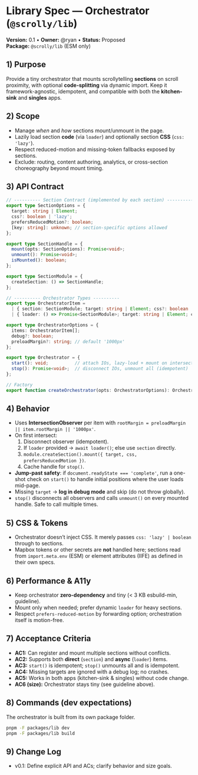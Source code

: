 # Library Spec — Orchestrator (`@scrolly/lib`)
**Version:** 0.1 • **Owner:** @ryan • **Status:** Proposed  
**Package:** `@scrolly/lib` (ESM only)

## 1) Purpose
Provide a tiny orchestrator that mounts scrollytelling **sections** on scroll proximity, with optional **code-splitting** via dynamic import. Keep it framework-agnostic, idempotent, and compatible with both the **kitchen-sink** and **singles** apps.

## 2) Scope
- Manage *when* and *how* sections mount/unmount in the page.
- Lazily load section **code** (via `loader`) and optionally section **CSS** (`css: 'lazy'`).
- Respect reduced-motion and missing-token fallbacks exposed by sections.
- Exclude: routing, content authoring, analytics, or cross-section choreography beyond mount timing.

## 3) API Contract
```ts
// ---------- Section Contract (implemented by each section) ----------
export type SectionOptions = {
  target: string | Element;
  css?: boolean | 'lazy';
  prefersReducedMotion?: boolean;
  [key: string]: unknown; // section-specific options allowed
};

export type SectionHandle = {
  mount(opts: SectionOptions): Promise<void>;
  unmount(): Promise<void>;
  isMounted(): boolean;
};

export type SectionModule = {
  createSection: () => SectionHandle;
};

// ---------- Orchestrator Types ----------
export type OrchestratorItem =
  | { section: SectionModule; target: string | Element; css?: boolean | 'lazy'; prefersReducedMotion?: boolean; rootMargin?: string }
  | { loader: () => Promise<SectionModule>; target: string | Element; css?: boolean | 'lazy'; prefersReducedMotion?: boolean; rootMargin?: string };

export type OrchestratorOptions = {
  items: OrchestratorItem[];
  debug?: boolean;
  preloadMargin?: string; // default '1000px'
};

export type Orchestrator = {
  start(): void;          // attach IOs, lazy-load + mount on intersect
  stop(): Promise<void>;  // disconnect IOs, unmount all (idempotent)
};

// Factory
export function createOrchestrator(opts: OrchestratorOptions): Orchestrator;
```

## 4) Behavior
- Uses **IntersectionObserver** per item with `rootMargin = preloadMargin || item.rootMargin || '1000px'`.
- On first intersect:
  1) Disconnect observer (idempotent).
  2) If `loader` provided → `await loader()`; else use `section` directly.
  3) `module.createSection().mount({ target, css, prefersReducedMotion })`.
  4) Cache handle for `stop()`.
- **Jump-past safety**: if `document.readyState === 'complete'`, run a one-shot check on `start()` to handle initial positions where the user loads mid-page.
- Missing `target` → **log in debug mode** and skip (do not throw globally).
- `stop()` disconnects all observers and calls `unmount()` on every mounted handle. Safe to call multiple times.

## 5) CSS & Tokens
- Orchestrator doesn’t inject CSS. It merely passes `css: 'lazy' | boolean` through to sections.
- Mapbox tokens or other secrets are **not** handled here; sections read from `import.meta.env` (ESM) or element attributes (IIFE) as defined in their own specs.

## 6) Performance & A11y
- Keep orchestrator **zero-dependency** and tiny (< 3 KB esbuild-min, guideline).
- Mount only when needed; prefer dynamic `loader` for heavy sections.
- Respect `prefers-reduced-motion` by forwarding option; orchestration itself is motion-free.

## 7) Acceptance Criteria
- **AC1:** Can register and mount multiple sections without conflicts.
- **AC2:** Supports both **direct** (`section`) and **async** (`loader`) items.
- **AC3:** `start()` is idempotent; `stop()` unmounts all and is idempotent.
- **AC4:** Missing targets are ignored with a debug log; no crashes.
- **AC5:** Works in both apps (kitchen-sink & singles) without code change.
- **AC6 (size):** Orchestrator stays tiny (see guideline above).

## 8) Commands (dev expectations)
The orchestrator is built from its own package folder.
```bash
pnpm -F packages/lib dev
pnpm -F packages/lib build
```

## 9) Change Log
- v0.1: Define explicit API and ACs; clarify behavior and size goals.
